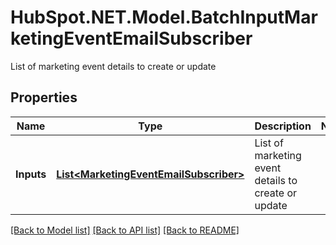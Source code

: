 # HubSpot.NET.Model.BatchInputMarketingEventEmailSubscriber
List of marketing event details to create or update

## Properties

Name | Type | Description | Notes
------------ | ------------- | ------------- | -------------
**Inputs** | [**List&lt;MarketingEventEmailSubscriber&gt;**](MarketingEventEmailSubscriber.md) | List of marketing event details to create or update | 

[[Back to Model list]](../README.md#documentation-for-models) [[Back to API list]](../README.md#documentation-for-api-endpoints) [[Back to README]](../README.md)

